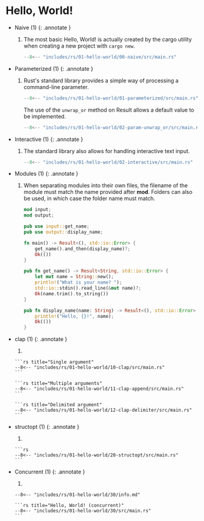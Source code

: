 # Hello, World!

-   Naive (1)
    {: .annotate }

    1. The most basic Hello, World! is actually created by the cargo utility when creating a new project with `cargo new`.

        ```rs title="Naive"
        --8<-- "includes/rs/01-hello-world/00-naive/src/main.rs"
        ```

-   Parameterized (1)
    {: .annotate }

    1.  Rust's standard library provides a simple way of processing a command-line parameter.

        ```rs title="Parameterized"
        --8<-- "includes/rs/01-hello-world/01-parameterized/src/main.rs"
        ```

        The use of the `unwrap_or` method on Result allows a default value to be implemented.

        ```rs title="Parameterized (with unwrap_or)"
        --8<-- "includes/rs/01-hello-world/02-param-unwrap_or/src/main.rs"
        ```

-   Interactive (1)
    {: .annotate }

    1.  The standard library also allows for handling interactive text input.

        ```rs title="Interactive"
        --8<-- "includes/rs/01-hello-world/02-interactive/src/main.rs"
        ```

-   Modules (1)
    {: .annotate }

    1.  When separating modules into their own files, the filename of the module must match the name provided after **mod**.
        Folders can also be used, in which case the folder name must match.

        <div class="grid cards" markdown>

        ```rs title="src/main.rs"
        mod input;
        mod output;

        pub use input::get_name;
        pub use output::display_name;

        fn main() -> Result<(), std::io::Error> {
            get_name().and_then(display_name)?;
            Ok(())
        }
        ```

        ```rs title="src/input.rs"
        pub fn get_name() -> Result<String, std::io::Error> {
            let mut name = String::new();
            println!("What is your name? ");
            std::io::stdin().read_line(&mut name)?;
            Ok(name.trim().to_string())
        }
        ```

        ```rs title="src/output.rs"
        pub fn display_name(name: String) -> Result<(), std::io::Error> {
            println!("Hello, {}!", name);
            Ok(())
        }
        ```

        </div>

-   clap (1)
    {: .annotate }

    1.  

        ```rs title="Single argument"
        --8<-- "includes/rs/01-hello-world/10-clap/src/main.rs"
        ```

        ```rs title="Multiple arguments"
        --8<-- "includes/rs/01-hello-world/11-clap-append/src/main.rs"
        ```

        ```rs title="Delimited argument"
        --8<-- "includes/rs/01-hello-world/12-clap-delimiter/src/main.rs"
        ```

-   structopt (1)
    {: .annotate }

    1.  

        ```rs
        --8<-- "includes/rs/01-hello-world/20-structopt/src/main.rs"
        ```

-   Concurrent (1)
    {: .annotate }

    1.  

        --8<-- "includes/rs/01-hello-world/30/info.md"

        ```rs title="Hello, World! (concurrent)"
        --8<-- "includes/rs/01-hello-world/30/src/main.rs"
        ```
